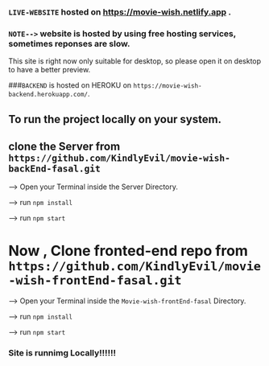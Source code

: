 ### `LIVE-WEBSITE` hosted on https://movie-wish.netlify.app .

### `NOTE-->` website is hosted by using free hosting services, sometimes reponses are slow.

This site is right now only suitable for desktop, so please open it on desktop to have a better preview.

###`BACKEND` is hosted on HEROKU on `https://movie-wish-backend.herokuapp.com/`.


## To run the project locally on your system.

## clone the Server from `https://github.com/KindlyEvil/movie-wish-backEnd-fasal.git`

--> Open your Terminal inside the Server Directory.

--> run `npm install`

--> run `npm start`


# Now , Clone fronted-end repo from `https://github.com/KindlyEvil/movie-wish-frontEnd-fasal.git`

--> Open your Terminal inside the `Movie-wish-frontEnd-fasal` Directory.

--> run  `npm install`

--> run  `npm start`

### Site is runnimg Locally!!!!!!
